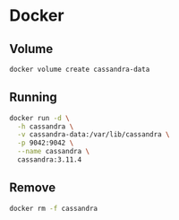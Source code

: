 # Docker

## Volume

```sh
docker volume create cassandra-data
```

## Running

```sh
docker run -d \
  -h cassandra \
  -v cassandra-data:/var/lib/cassandra \
  -p 9042:9042 \
  --name cassandra \
  cassandra:3.11.4
```

## Remove

```sh
docker rm -f cassandra
```
